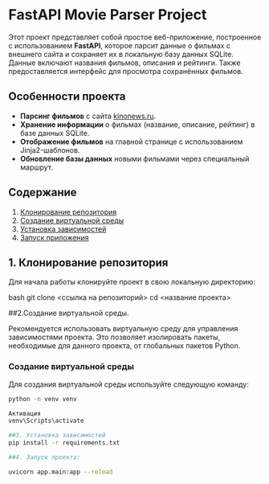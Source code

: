 # FastAPI Movie Parser Project

Этот проект представляет собой простое веб-приложение, построенное с использованием **FastAPI**, которое парсит данные о фильмах с внешнего сайта и сохраняет их в локальную базу данных SQLite. Данные включают названия фильмов, описания и рейтинги. Также предоставляется интерфейс для просмотра сохранённых фильмов.

## Особенности проекта

- **Парсинг фильмов** с сайта [kinonews.ru](https://www.kinonews.ru).
- **Хранение информации** о фильмах (название, описание, рейтинг) в базе данных SQLite.
- **Отображение фильмов** на главной странице с использованием Jinja2-шаблонов.
- **Обновление базы данных** новыми фильмами через специальный маршрут.

## Содержание

1. [Клонирование репозитория](#1-клонирование-репозитория)
2. [Создание виртуальной среды](#2-создание-виртуальной-среды)
3. [Установка зависимостей](#3-установка-зависимостей)
4. [Запуск приложения](#5-запуск-приложения)

## 1. Клонирование репозитория

Для начала работы клонируйте проект в свою локальную директорию:

bash
git clone <ссылка на репозиторий>
cd <название проекта>

##2.Создание виртуальной среды.

Рекомендуется использовать виртуальную среду для управления зависимостями проекта. Это позволяет изолировать пакеты, необходимые для данного проекта, от глобальных пакетов Python.

### Создание виртуальной среды

Для создания виртуальной среды используйте следующую команду:

```bash
python -m venv venv

Активация 
venv\Scripts\activate

##3. Установка зависимостей
pip install -r requirements.txt

##4. Запуск проекта:

uvicorn app.main:app --reload

